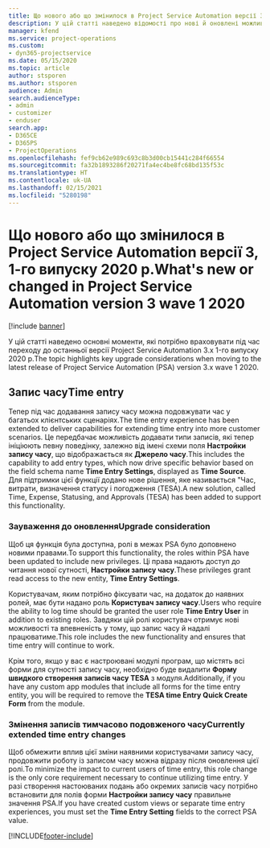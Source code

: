 ```yaml
---
title: Що нового або що змінилося в Project Service Automation версії 3.x, 1-го випуску 2020 р.
description: У цій статті наведено відомості про нові й оновлені можливості Project Service Automation версії 3, 1-го випуску 2020 р.
manager: kfend
ms.service: project-operations
ms.custom:
- dyn365-projectservice
ms.date: 05/15/2020
ms.topic: article
author: stsporen
ms.author: stsporen
audience: Admin
search.audienceType:
- admin
- customizer
- enduser
search.app:
- D365CE
- D365PS
- ProjectOperations
ms.openlocfilehash: fef9cb62e989c693c8b3d00cb15441c284f66554
ms.sourcegitcommit: fa32b1893286f20271fa4ec4be8fc68bd135f53c
ms.translationtype: HT
ms.contentlocale: uk-UA
ms.lasthandoff: 02/15/2021
ms.locfileid: "5280198"
---
```

# <a name="whats-new-or-changed-in-project-service-automation-version-3-wave-1-2020"></a><span data-ttu-id="e1d8b-103">Що нового або що змінилося в Project Service Automation версії 3, 1-го випуску 2020 р.</span><span class="sxs-lookup"><span data-stu-id="e1d8b-103">What's new or changed in Project Service Automation version 3 wave 1 2020</span></span>

[!include [banner](../includes/psa-now-project-operations.md)]

<span data-ttu-id="e1d8b-104">У цій статті наведено основні моменти, які потрібно враховувати під час переходу до останньої версії Project Service Automation 3.x 1-го випуску 2020 р.</span><span class="sxs-lookup"><span data-stu-id="e1d8b-104">The topic highlights key upgrade considerations when moving to the latest release of Project Service Automation (PSA) version 3.x wave 1 2020.</span></span>

## <a name="time-entry"></a><span data-ttu-id="e1d8b-105">Запис часу</span><span class="sxs-lookup"><span data-stu-id="e1d8b-105">Time entry</span></span>
<span data-ttu-id="e1d8b-106">Тепер під час додавання запису часу можна подовжувати час у багатьох клієнтських сценаріях.</span><span class="sxs-lookup"><span data-stu-id="e1d8b-106">The time entry experience has been extended to deliver capabilities for extending time entry into more customer scenarios.</span></span> <span data-ttu-id="e1d8b-107">Це передбачає можливість додавати типи записів, які тепер ініціюють певну поведінку, залежно від імені схеми поля **Настройки запису часу**, що відображається як **Джерело часу**.</span><span class="sxs-lookup"><span data-stu-id="e1d8b-107">This includes the capability to add entry types, which now drive specific behavior based on the field schema name **Time Entry Settings**, displayed as **Time Source**.</span></span> <span data-ttu-id="e1d8b-108">Для підтримки цієї функції додано нове рішення, яке називається "Час, витрати, визначення статусу і погодження (TESA).</span><span class="sxs-lookup"><span data-stu-id="e1d8b-108">A new solution, called Time, Expense, Statusing, and Approvals (TESA) has been added to support this functionality.</span></span>

### <a name="upgrade-consideration"></a><span data-ttu-id="e1d8b-109">Зауваження до оновлення</span><span class="sxs-lookup"><span data-stu-id="e1d8b-109">Upgrade consideration</span></span>
<span data-ttu-id="e1d8b-110">Щоб ця функція була доступна, ролі в межах PSA було доповнено новими правами.</span><span class="sxs-lookup"><span data-stu-id="e1d8b-110">To support this functionality, the roles within PSA have been updated to include new privileges.</span></span> <span data-ttu-id="e1d8b-111">Ці права надають доступ до читання нової сутності, **Настройки запису часу**.</span><span class="sxs-lookup"><span data-stu-id="e1d8b-111">These privileges grant read access to the new entity, **Time Entry Settings**.</span></span>

<span data-ttu-id="e1d8b-112">Користувачам, яким потрібно фіксувати час, на додаток до наявних ролей, має бути надано роль **Користувач запису часу**.</span><span class="sxs-lookup"><span data-stu-id="e1d8b-112">Users who require the ability to log time should be granted the user role **Time Entry User** in addition to existing roles.</span></span> <span data-ttu-id="e1d8b-113">Завдяки цій ролі користувач отримує нові можливості та впевненість у тому, що запис часу й надалі працюватиме.</span><span class="sxs-lookup"><span data-stu-id="e1d8b-113">This role includes the new functionality and ensures that time entry will continue to work.</span></span>

<span data-ttu-id="e1d8b-114">Крім того, якщо у вас є настроювані модулі програм, що містять всі форми для сутності запису часу, необхідно буде видалити **Форму швидкого створення записів часу TESA** з модуля.</span><span class="sxs-lookup"><span data-stu-id="e1d8b-114">Additionally, if you have any custom app modules that include all forms for the time entry entity, you will be required to remove the **TESA time Entry Quick Create Form** from the module.</span></span>

### <a name="currently-extended-time-entry-changes"></a><span data-ttu-id="e1d8b-115">Змінення записів тимчасово подовженого часу</span><span class="sxs-lookup"><span data-stu-id="e1d8b-115">Currently extended time entry changes</span></span>
<span data-ttu-id="e1d8b-116">Щоб обмежити вплив цієї зміни наявними користувачами запису часу, продовжити роботу із записом часу можна відразу після оновлення цієї ролі.</span><span class="sxs-lookup"><span data-stu-id="e1d8b-116">To minimize the impact to current users of time entry, this role change is the only core requirement necessary to continue utilizing time entry.</span></span> <span data-ttu-id="e1d8b-117">У разі створення настоюваних подань або окремих записів часу потрібно встановити для полів форми **Настройки запису часу** правильне значення PSA.</span><span class="sxs-lookup"><span data-stu-id="e1d8b-117">If you have created custom views or separate time entry experiences, you must set the **Time Entry Setting** fields to the correct PSA value.</span></span>


[!INCLUDE[footer-include](../includes/footer-banner.md)]